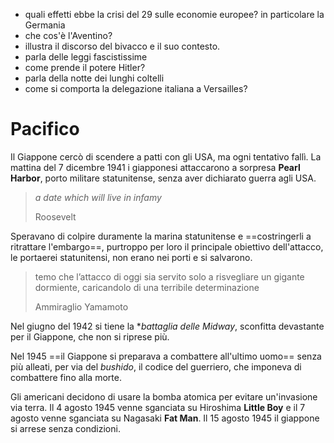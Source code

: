 - quali effetti ebbe la crisi del 29 sulle economie europee? in particolare la Germania
- che cos'è l'Aventino?
- illustra il discorso del bivacco e il suo contesto.
- parla delle leggi fascistissime
- come prende il potere Hitler?
- parla della notte dei lunghi coltelli
- come si comporta la delegazione italiana a Versailles?


# Pacifico
Il Giappone cercò di scendere a patti con gli USA, ma ogni tentativo fallì.
La mattina del 7 dicembre 1941 i giapponesi attaccarono a sorpresa **Pearl Harbor**, porto militare statunitense, senza aver dichiarato guerra agli USA.

> *a date which will live in infamy*
>
> Roosevelt

Speravano di colpire duramente la marina statunitense e ==costringerli a ritrattare l'embargo==, purtroppo per loro il principale obiettivo dell'attacco, le portaerei statunitensi, non erano nei porti e si salvarono.

> temo che l’attacco di oggi sia servito solo a risvegliare un gigante dormiente, caricandolo di una terribile determinazione
> 
> Ammiraglio Yamamoto

Nel giugno del 1942 si tiene la **battaglia delle Midway*, sconfitta devastante per il Giappone, che non si riprese più.

Nel 1945 ==il Giappone si preparava a combattere all'ultimo uomo== senza più alleati, per via del *bushido*, il codice del guerriero, che imponeva di combattere fino alla morte.

Gli americani decidono di usare la bomba atomica per evitare un'invasione via terra.
Il 4 agosto 1945 venne sganciata su Hiroshima  **Little Boy** e il 7 agosto venne sganciata su Nagasaki **Fat Man**.
Il 15 agosto 1945 il giappone si arrese senza condizioni.